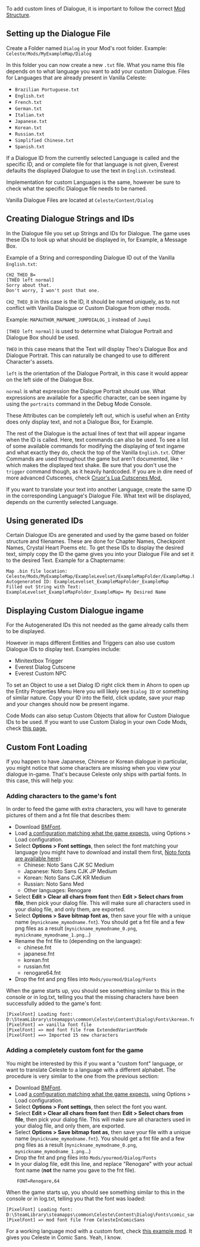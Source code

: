To add custom lines of Dialogue, it is important to follow the correct [Mod Structure](Mod-Structure#mod-structure).

## Setting up the Dialogue File

Create a Folder named `Dialog` in your Mod's root folder. Example: `Celeste/Mods/MyExampleMap/Dialog`

In this folder you can now create a new `.txt` file. What you name this file depends on to what language you want to add your custom Dialogue. Files for Languages that are already present in Vanilla Celeste:
* `Brazilian Portuguese.txt`
* `English.txt`
* `French.txt`
* `German.txt`
* `Italian.txt`
* `Japanese.txt`
* `Korean.txt`
* `Russian.txt`
* `Simplified Chinese.txt`
* `Spanish.txt`

If a Dialogue ID from the currently selected Language is called and the specific ID, and or complete file for that language is not given, Everest defaults the displayed Dialogue to use the text in `English.txt`instead. 

Implementation for custom Languages is the same, however be sure to check what the specific Dialogue file needs to be named.

Vanilla Dialogue Files are located at `Celeste/Content/Dialog`

## Creating Dialogue Strings and IDs

In the Dialogue file you set up Strings and IDs for Dialogue. The game uses these IDs to look up what should be displayed in, for Example, a Message Box.

Example of a String and corresponding Dialogue ID out of the Vanilla `English.txt`:
```
CH2_THEO_B=
[THEO left normal]
Sorry about that.
Don't worry, I won't post that one.
```
`CH2_THEO_B` in this case is the ID, it should be named uniquely, as to not conflict with Vanilla Dialogue or Custom Dialogue from other mods. 

Example: `MAPAUTHOR_MAPNAME_JUMPDIALOG_1` instead of `Jump1` 

`[THEO left normal]` is used to determine what Dialogue Portrait and Dialogue Box should be used. 

`THEO` in this case means that the Text will display Theo's Dialogue Box and Dialogue Portrait. This can naturally be changed to use to different Character's assets.

`left` is the orientation of the Dialogue Portrait, in this case it would appear on the left side of the Dialogue Box.

`normal` is what expression the Dialogue Portrait should use. What expressions are available for a specific character, can be seen ingame by using the `portraits` command in the Debug Mode Console.

These Attributes can be completely left out, which is useful when an Entity does only display text, and not a Dialogue Box, for Example.

The rest of the Dialogue is the actual lines of text that will appear ingame when the ID is called. Here, text commands can also be used. To see a list of some available commands for modifying the displaying of text ingame and what exactly they do, check the top of the Vanilla `English.txt`. Other Commands are used throughout the game but aren't documented, like `*` which makes the displayed text shake. Be sure that you don't use the `trigger` command though, as it heavily hardcoded. If you are in dire need of more advanced Cutscenes, check [Cruor's Lua Cutscenes Mod.](https://gamebanana.com/gamefiles/10788)

If you want to translate your text into another Language, create the same ID in the corresponding Language's Dialogue File. What text will be displayed, depends on the currently selected Language.

## Using generated IDs

Certain Dialogue IDs are generated and used by the game based on folder structure and filenames. These are done for Chapter Names, Checkpoint Names, Crystal Heart Poems etc. To get these IDs to display the desired text, simply copy the ID the game gives you into your Dialogue File and set it to the desired Text.
Example for a Chaptername: 
```
Map .bin file location: Celeste/Mods/MyExampleMap/ExampleLevelset/ExampleMapFolder/ExampleMap.bin
Autogenerated ID: ExampleLevelset_ExampleMapFolder_ExampleMap
Filled out String with Text: ExampleLevelset_ExampleMapFolder_ExampleMap= My Desired Name
```

## Displaying Custom Dialogue ingame
For the Autogenerated IDs this not needed as the game already calls them to be displayed.

However in maps different Entities and Triggers can also use custom Dialogue IDs to display text.
Examples include:
* Minitextbox Trigger
* Everest Dialog Cutscene
* Everest Custom NPC

To set an Object to use a set Dialog ID right click them in Ahorn to open up the Entity Properties Menu
Here you will likely see `Dialog ID` or something of similar nature. Copy your ID into the field, click update, save your map and your changes should now be present ingame.

Code Mods can also setup Custom Objects that allow for Custom Dialogue IDs to be used.
If you want to use Custom Dialog in your own Code Mods, check [this page.](Character-Dialogues)

## Custom Font Loading

If you happen to have Japanese, Chinese or Korean dialogue in particular, you might notice that some characters are missing when you view your dialogue in-game. That's because Celeste only ships with partial fonts. In this case, this will help you:

### Adding characters to the game's font

In order to feed the game with extra characters, you will have to generate pictures of them and a fnt file that describes them:

- Download [BMFont](http://www.angelcode.com/products/bmfont/).
- Load [a configuration matching what the game expects](https://cdn.discordapp.com/attachments/445236692136230943/691037491112706138/celeste.bmfc), using Options > Load configuration.
- Select **Options > Font settings**, then select the font matching your language (you might have to download and install them first, [Noto fonts are available here](https://www.google.com/get/noto/)):
  - Chinese: Noto Sans CJK SC Medium
  - Japanese: Noto Sans CJK JP Medium
  - Korean: Noto Sans CJK KR Medium
  - Russian: Noto Sans Med
  - Other languages: Renogare
- Select **Edit > Clear all chars from font** then **Edit > Select chars from file**, then pick your dialog file. This will make sure all characters used in your dialog file, and only them, are exported.
- Select **Options > Save bitmap font as**, then save your file with a unique name (`mynickname_mymodname.fnt`). You should get a fnt file and a few png files as a result (`mynickname_mymodname_0.png`, `mynickname_mymodname_1.png`...)
- Rename the fnt file to (depending on the language):
  - chinese.fnt
  - japanese.fnt
  - korean.fnt
  - russian.fnt
  - renogare64.fnt
- Drop the fnt and png files into `Mods/yourmod/Dialog/Fonts`

When the game starts up, you should see something similar to this in the console or in log.txt, telling you that the missing characters have been successfully added to the game's font:
```
[PixelFont] Loading font: D:\SteamLibrary\steamapps\common\Celeste\Content\Dialog\Fonts\korean.fnt
[PixelFont] => vanilla font file
[PixelFont] => mod font file from ExtendedVariantMode
[PixelFont] ==> Imported 15 new characters
```

### Adding a completely custom font for the game

You might be interested by this if you want a "custom font" language, or want to translate Celeste to a language with a different alphabet. The procedure is very similar to the one from the previous section:

- Download [BMFont](http://www.angelcode.com/products/bmfont/).
- Load [a configuration matching what the game expects](https://cdn.discordapp.com/attachments/445236692136230943/691037491112706138/celeste.bmfc), using Options > Load configuration.
- Select **Options > Font settings**, then select the font you want.
- Select **Edit > Clear all chars from font** then **Edit > Select chars from file**, then pick your dialog file. This will make sure all characters used in your dialog file, and only them, are exported.
- Select **Options > Save bitmap font as**, then save your file with a unique name (`mynickname_mymodname.fnt`). You should get a fnt file and a few png files as a result (`mynickname_mymodname_0.png`, `mynickname_mymodname_1.png`...)
- Drop the fnt and png files into `Mods/yourmod/Dialog/Fonts`
- In your dialog file, edit this line, and replace "Renogare" with your actual font name (**not** the name you gave to the fnt file).
```
	FONT=Renogare,64
```

When the game starts up, you should see something similar to this in the console or in log.txt, telling you that the font was loaded:
```
[PixelFont] Loading font: D:\SteamLibrary\steamapps\common\Celeste\Content\Dialog\Fonts\comic_sans.fnt
[PixelFont] => mod font file from CelesteInComicSans
```

For a working language mod with a custom font, check [this example mod](https://cdn.discordapp.com/attachments/445236692136230943/690582152399552542/CelesteInComicSans.zip). It gives you Celeste in Comic Sans. Yeah, I know.